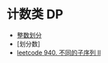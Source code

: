 # 计数类 DP
* [整数划分](acwing/acwing.900.cpp)
* [划分数]
* [leetcode 940. 不同的子序列 II](https://leetcode.cn/problems/distinct-subsequences-ii/)